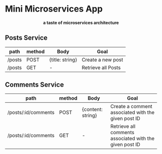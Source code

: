 # Mini Microservices App

<h4 align='center'>a taste of microservices architecture</h4>

## Posts Service

| path   | method | Body            | Goal               |
| ------ | ------ | --------------- | ------------------ |
| /posts | POST   | {title: string} | Create a new post  |
| /posts | GET    | -               | Retrieve all Posts |

## Comments Service

| path                | method | Body              | Goal                                                    |
| ------------------- | ------ | ----------------- | ------------------------------------------------------- |
| /posts/:id/comments | POST   | {content: string} | Create a comment associated with the given post ID      |
| /posts/:id/comments | GET    | -                 | Retrieve all comments associated with the given post ID |
